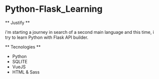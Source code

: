 # Python-Flask_Learning

** Justify **

i'm starting a journey in search of a second main language and this time, i try to learn Python with Flask API builder.

** Tecnologies **

- Python
- SQLITE
- VueJS
- HTML & Sass
